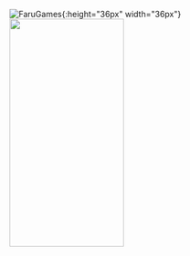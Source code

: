 ![FaruGames](https://i.goopics.net/x8mAQ.png "Logo de FaruGames"){:height="36px" width="36px"}
<img src="https://i.goopics.net/x8mAQ.png" alt="" data-canonical-src="https://gyazo.com/eb5c5741b6a9a16c692170a41a49c858.png" width="200" height="400" />